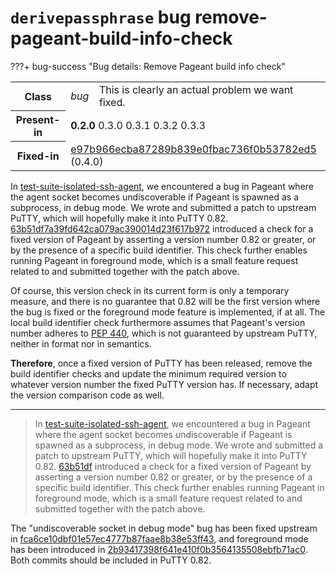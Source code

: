 # `derivepassphrase` bug remove-pageant-build-info-check

???+ bug-success "Bug details: Remove Pageant build info check"
    <table id="bug-summary" markdown>
        <tr><th scope=col>Class<td><i>bug</i><td>This is clearly an actual problem we want fixed.
        <tr><th scope=col>Present-in<td colspan=2><b>0.2.0</b> 0.3.0 0.3.1 0.3.2 0.3.3
        <tr><th scope=col>Fixed-in<td colspan=2><a href="https://github.com/the-13th-letter/derivepassphrase/commit/e97b966ecba87289b839e0fbac736f0b53782ed5">e97b966ecba87289b839e0fbac736f0b53782ed5</a> (0.4.0)
    </table>

In [test-suite-isolated-ssh-agent](test-suite-isolated-ssh-agent.md), we encountered a bug in Pageant where the agent socket becomes undiscoverable if Pageant is spawned as a subprocess, in debug mode.  We wrote and submitted a patch to upstream PuTTY, which will hopefully make it into PuTTY 0.82.  [63b51df7a39fd642ca079ac390014d23f617b972](https://github.com/the-13th-letter/derivepassphrase/commit/63b51df7a39fd642ca079ac390014d23f617b972) introduced a check for a fixed version of Pageant by asserting a version number 0.82 or greater, or by the presence of a specific build identifier.  This check further enables running Pageant in foreground mode, which is a small feature request related to and submitted together with the patch above.

Of course, this version check in its current form is only a temporary measure, and there is no guarantee that 0.82 will be the first version where the bug is fixed or the foreground mode feature is implemented, if at all.  The local build identifier check furthermore assumes that Pageant's version number adheres to [PEP 440](https://peps.python.org/pep-0440/), which is not guaranteed by upstream PuTTY, neither in format nor in semantics.

<b>Therefore</b>, once a fixed version of PuTTY has been released, remove the build identifier checks and update the minimum required version to whatever version number the fixed PuTTY version has.  If necessary, adapt the version comparison code as well.

--------

> In [test-suite-isolated-ssh-agent](test-suite-isolated-ssh-agent.md), we encountered a bug in Pageant where the agent socket becomes undiscoverable if Pageant is spawned as a subprocess, in debug mode. We wrote and submitted a patch to upstream PuTTY, which will hopefully make it into PuTTY 0.82. [63b51df](https://github.com/the-13th-letter/derivepassphrase/commit/63b51df7a39fd642ca079ac390014d23f617b972) introduced a check for a fixed version of Pageant by asserting a version number 0.82 or greater, or by the presence of a specific build identifier. This check further enables running Pageant in foreground mode, which is a small feature request related to and submitted together with the patch above.

The "undiscoverable socket in debug mode" bug has been fixed upstream in [fca6ce10dbf01e57ec4777b87faae8b38e53ff43](https://git.tartarus.org/?p=simon/putty.git;a=commit;h=fca6ce10dbf01e57ec4777b87faae8b38e53ff43), and foreground mode has been introduced in [2b93417398f641e410f0b3564135508ebfb71ac0](https://git.tartarus.org/?p=simon/putty.git;a=commit;h=2b93417398f641e410f0b3564135508ebfb71ac0). Both commits should be included in PuTTY 0.82.

